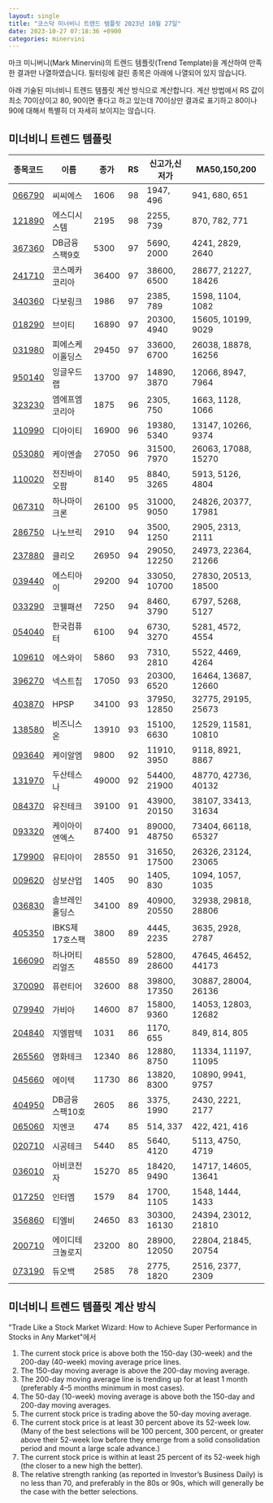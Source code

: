 ```yaml
---
layout: single
title: "코스닥 미너비니 트렌드 템플릿 2023년 10월 27일"
date: 2023-10-27 07:18:36 +0900
categories: minervini
---
```

마크 미니버니(Mark Minervini)의 트렌드 템플릿(Trend Template)을 계산하여 만족한 결과만 나열하였습니다. 필터링에 걸린 종목은 아래에 나열되어 있지 않습니다.

아래 기술된 미너비니 트렌드 템플릿 계산 방식으로 계산합니다. 계산 방법에서 RS 값이 최소 70이상이고 80, 90이면 좋다고 하고 있는데 70이상만 결과로 표기하고 80이나 90에 대해서 특별히 더 자세히 보이지는 않습니다.

## 미너비니 트렌드 템플릿

|종목코드|이름|종가|RS|신고가,신저가|MA50,150,200|
|------|---|---|--|---------|------------|
|[066790](https://finance.daum.net/quotes/A066790)|씨씨에스|1606|98|1947, 496|941, 680, 651|
|[121890](https://finance.daum.net/quotes/A121890)|에스디시스템|2195|98|2255, 739|870, 782, 771|
|[367360](https://finance.daum.net/quotes/A367360)|DB금융스팩9호|5300|97|5690, 2000|4241, 2829, 2640|
|[241710](https://finance.daum.net/quotes/A241710)|코스메카코리아|36400|97|38600, 6500|28677, 21227, 18426|
|[340360](https://finance.daum.net/quotes/A340360)|다보링크|1986|97|2385, 789|1598, 1104, 1082|
|[018290](https://finance.daum.net/quotes/A018290)|브이티|16890|97|20300, 4940|15605, 10199, 9029|
|[031980](https://finance.daum.net/quotes/A031980)|피에스케이홀딩스|29450|97|33600, 6700|26038, 18878, 16256|
|[950140](https://finance.daum.net/quotes/A950140)|잉글우드랩|13700|97|14890, 3870|12066, 8947, 7964|
|[323230](https://finance.daum.net/quotes/A323230)|엠에프엠코리아|1875|96|2305, 750|1663, 1128, 1066|
|[110990](https://finance.daum.net/quotes/A110990)|디아이티|16900|96|19380, 5340|13147, 10266, 9374|
|[053080](https://finance.daum.net/quotes/A053080)|케이엔솔|27050|96|31500, 7970|26063, 17088, 15270|
|[110020](https://finance.daum.net/quotes/A110020)|전진바이오팜|8140|95|8840, 3265|5913, 5126, 4804|
|[067310](https://finance.daum.net/quotes/A067310)|하나마이크론|26100|95|31000, 9050|24826, 20377, 17981|
|[286750](https://finance.daum.net/quotes/A286750)|나노브릭|2910|94|3500, 1250|2905, 2313, 2111|
|[237880](https://finance.daum.net/quotes/A237880)|클리오|26950|94|29050, 12250|24973, 22364, 21266|
|[039440](https://finance.daum.net/quotes/A039440)|에스티아이|29200|94|33050, 10700|27830, 20513, 18500|
|[033290](https://finance.daum.net/quotes/A033290)|코웰패션|7250|94|8460, 3790|6797, 5268, 5127|
|[054040](https://finance.daum.net/quotes/A054040)|한국컴퓨터|6100|94|6730, 3270|5281, 4572, 4554|
|[109610](https://finance.daum.net/quotes/A109610)|에스와이|5860|93|7310, 2810|5522, 4469, 4264|
|[396270](https://finance.daum.net/quotes/A396270)|넥스트칩|17050|93|20300, 6520|16464, 13687, 12660|
|[403870](https://finance.daum.net/quotes/A403870)|HPSP|34100|93|37950, 12850|32775, 29195, 25673|
|[138580](https://finance.daum.net/quotes/A138580)|비즈니스온|13910|93|15100, 6630|12529, 11581, 10810|
|[093640](https://finance.daum.net/quotes/A093640)|케이알엠|9800|92|11910, 3950|9118, 8921, 8867|
|[131970](https://finance.daum.net/quotes/A131970)|두산테스나|49000|92|54400, 21900|48770, 42736, 40132|
|[084370](https://finance.daum.net/quotes/A084370)|유진테크|39100|91|43900, 20150|38107, 33413, 31634|
|[093320](https://finance.daum.net/quotes/A093320)|케이아이엔엑스|87400|91|89000, 48750|73404, 66118, 65327|
|[179900](https://finance.daum.net/quotes/A179900)|유티아이|28550|91|31650, 17500|26326, 23124, 23065|
|[009620](https://finance.daum.net/quotes/A009620)|삼보산업|1405|90|1405, 830|1094, 1057, 1035|
|[036830](https://finance.daum.net/quotes/A036830)|솔브레인홀딩스|34100|89|40900, 20550|32938, 29818, 28806|
|[405350](https://finance.daum.net/quotes/A405350)|IBKS제17호스팩|3800|89|4445, 2235|3635, 2928, 2787|
|[166090](https://finance.daum.net/quotes/A166090)|하나머티리얼즈|48550|89|52800, 28600|47645, 46452, 44173|
|[370090](https://finance.daum.net/quotes/A370090)|퓨런티어|32600|88|39800, 17350|30887, 28004, 26136|
|[079940](https://finance.daum.net/quotes/A079940)|가비아|14600|87|15800, 9360|14053, 12803, 12682|
|[204840](https://finance.daum.net/quotes/A204840)|지엘팜텍|1031|86|1170, 655|849, 814, 805|
|[265560](https://finance.daum.net/quotes/A265560)|영화테크|12340|86|12880, 8750|11334, 11197, 11095|
|[045660](https://finance.daum.net/quotes/A045660)|에이텍|11730|86|13820, 8300|10890, 9941, 9757|
|[404950](https://finance.daum.net/quotes/A404950)|DB금융스팩10호|2605|86|3375, 1990|2430, 2221, 2177|
|[065060](https://finance.daum.net/quotes/A065060)|지엔코|474|85|514, 337|422, 421, 416|
|[020710](https://finance.daum.net/quotes/A020710)|시공테크|5440|85|5640, 4120|5113, 4750, 4719|
|[036010](https://finance.daum.net/quotes/A036010)|아비코전자|15270|85|18420, 9490|14717, 14605, 13641|
|[017250](https://finance.daum.net/quotes/A017250)|인터엠|1579|84|1700, 1105|1548, 1444, 1433|
|[356860](https://finance.daum.net/quotes/A356860)|티엘비|24650|83|30300, 16130|24394, 23012, 21810|
|[200710](https://finance.daum.net/quotes/A200710)|에이디테크놀로지|23200|80|28900, 12050|22804, 21845, 20754|
|[073190](https://finance.daum.net/quotes/A073190)|듀오백|2585|78|2775, 1820|2516, 2377, 2309|

## 미너비니 트렌드 템플릿 계산 방식

"Trade Like a Stock Market Wizard: How to Achieve Super Performance in Stocks in Any Market"에서

 1. The current stock price is above both the 150-day (30-week) and the 200-day (40-week) moving average price lines.
 1. The 150-day moving average is above the 200-day moving average.
 1. The 200-day moving average line is trending up for at least 1 month (preferably 4–5 months minimum in most cases).
 1. The 50-day (10-week) moving average is above both the 150-day and 200-day moving averages.
 1. The current stock price is trading above the 50-day moving average.
 1. The current stock price is at least 30 percent above its 52-week low. (Many of the best selections will be 100 percent, 300 percent, or greater above their 52-week low before they emerge from a solid consolidation period and mount a large scale advance.)
 1. The current stock price is within at least 25 percent of its 52-week high (the closer to a new high the better).
 1. The relative strength ranking (as reported in Investor’s Business Daily) is no less than 70, and preferably in the 80s or 90s, which will generally be the case with the better selections.
